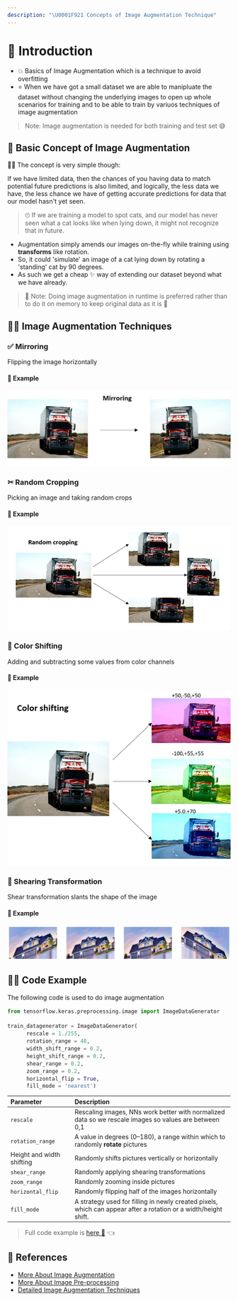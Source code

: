 ```yaml
---
description: "\U0001F921 Concepts of Image Augmentation Technique"
---
```


# 🌱 Introduction

* 💥 Basics of Image Augmentation which is a technique to avoid overfitting
* ⭐ When we have got a small dataset we are able to manipluate the dataset without changing the underlying images to open up whole scenarios for training and to be able to train by variuos techniques of image augmentation 

> Note: Image augmentation is needed for both training and test set 😅

## 🚩 Basic Concept of Image Augmentation

👩‍🏫 The concept is very simple though:

If we have limited data, then the chances of you having data to match potential future predictions is also limited, and logically, the less data we have, the less chance we have of getting accurate predictions for data that our model hasn't yet seen.

> 🙄 If we are training a model to spot cats, and our model has never seen what a cat looks like when lying down, it might not recognize that in future.

* Augmentation simply amends our images on-the-fly while training using **transforms** like rotation. 
* So, it could 'simulate' an image of a cat lying down by rotating a 'standing' cat by 90 degrees. 
* As such we get a cheap ✨ way of extending our dataset beyond what we have already.

> 🔎 Note: Doing image augmentation in runtime is preferred rather than to do it on memory to keep original data as it is 🤔

## 🤸‍♀️ Image Augmentation Techniques

### ✅ Mirroring

Flipping the image horizontally

#### 🚀 Example

![](../.gitbook/assets/mirroring.jpg)

### ✂ Random Cropping

Picking an image and taking random crops

#### 🚀 Example

![](../.gitbook/assets/cropping.jpg)

### 🎨 Color Shifting

Adding and subtracting some values from color channels

#### 🚀 Example

![](../.gitbook/assets/colorshifting.jpg)

### 📐 Shearing Transformation

Shear transformation slants the shape of the image

#### 🚀 Example

![](../.gitbook/assets/shearingtransform.png)

## 👩‍💻 Code Example

The following code is used to do image augmentation

```python
from tensorflow.keras.preprocessing.image import ImageDataGenerator

train_datagenerator = ImageDataGenerator(
      rescale = 1./255,
      rotation_range = 40,
      width_shift_range = 0.2,
      height_shift_range = 0.2,
      shear_range = 0.2,
      zoom_range = 0.2,
      horizontal_flip = True,
      fill_mode = 'nearest')
```

| Parameter | Description |
| :--- | :--- |
| `rescale` | Rescaling images, NNs work better with normalized data so we rescale images so values are between 0,1 |
| `rotation_range` | A value in degrees \(0–180\), a range within which to randomly **rotate** pictures |
| Height and width shifting | Randomly shifts pictures vertically or horizontally |
| `shear_range` | Randomly applying shearing transformations |
| `zoom_range` | Randomly zooming inside pictures |
| `horizontal_flip` | Randomly flipping half of the images horizontally |
| `fill_mode` | A strategy used for filling in newly created pixels, which can appear after a rotation or a width/height shift. |

> Full code example is [here 🐾](https://github.com/asmaamirkhan/DeepLearningNotes/tree/13adbc3474418fb2aa2e70d0202c2c9c8a6db938/6-ImageAugmentation/0-ImageAugmentation.ipynb) 👈

## 🧐 References

* [More About Image Augmentation](https://github.com/keras-team/keras-preprocessing)
* [More About Image Pre-processing](https://keras.io/preprocessing/image/)
* [Detailed Image Augmentation Techniques](http://datahacker.rs/020-cnn-data-augmentations/)

